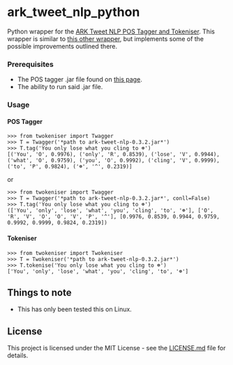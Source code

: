 # ark_tweet_nlp_python

Python wrapper for the [ARK Tweet NLP POS Tagger and Tokeniser](http://www.cs.cmu.edu/~ark/TweetNLP/). This wrapper is similar to [this other wrapper](https://github.com/ianozsvald/ark-tweet-nlp-python), but implements some of the possible improvements outlined there.

### Prerequisites

* The POS tagger .jar file found on [this page](http://www.cs.cmu.edu/~ark/TweetNLP/).
* The ability to run said .jar file.

### Usage

#### POS Tagger
```
>>> from twokeniser import Twagger
>>> T = Twagger('*path to ark-tweet-nlp-0.3.2.jar*')
>>> T.tag('You only lose what you cling to ☸️')
[('You', 'O', 0.9976), ('only', 'R', 0.8539), ('lose', 'V', 0.9944), ('what', 'O', 0.9759), ('you', 'O', 0.9992), ('cling', 'V', 0.9999), ('to', 'P', 0.9824), ('☸️', '^', 0.2319)]
```

or

```
>>> from twokeniser import Twagger
>>> T = Twagger('*path to ark-tweet-nlp-0.3.2.jar*', conll=False)
>>> T.tag('You only lose what you cling to ☸️')
(['You', 'only', 'lose', 'what', 'you', 'cling', 'to', '☸️'], ['O', 'R', 'V', 'O', 'O', 'V', 'P', '^'], [0.9976, 0.8539, 0.9944, 0.9759, 0.9992, 0.9999, 0.9824, 0.2319])

```
#### Tokeniser

```
>>> from twokeniser import Twokeniser
>>> T = Twokeniser('*path to ark-tweet-nlp-0.3.2.jar*')
>>> T.tokenise('You only lose what you cling to ☸️')
['You', 'only', 'lose', 'what', 'you', 'cling', 'to', '☸️']
```

## Things to note

* This has only been tested this on Linux.

## License

This project is licensed under the MIT License - see the [LICENSE.md](LICENSE.md) file for details.

